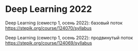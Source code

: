 # Deep Learning 2022

Deep Learning (семестр 1, осень 2022): базовый поток 
https://stepik.org/course/124070/syllabus

Deep Learning (семестр 1, осень 2022): продвинутый поток
https://stepik.org/course/124069/syllabus

